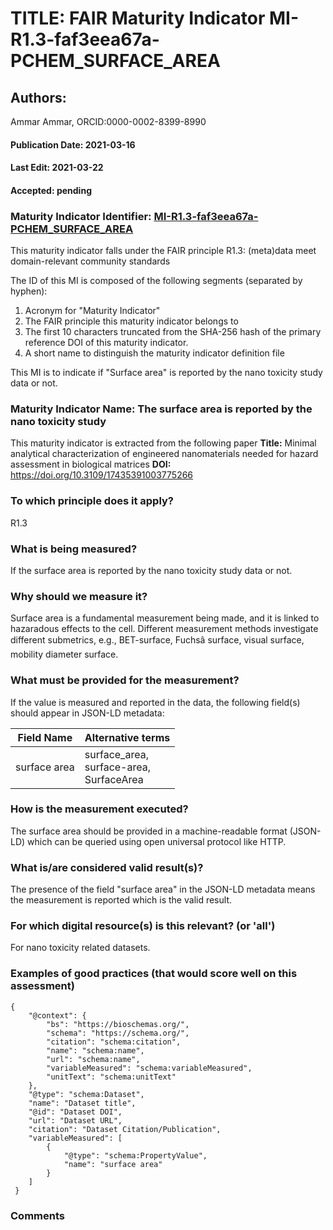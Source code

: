 # TITLE: FAIR Maturity Indicator MI-R1.3-faf3eea67a-PCHEM_SURFACE_AREA

## Authors: 
Ammar Ammar, ORCID:0000-0002-8399-8990

#### Publication Date: 2021-03-16
#### Last Edit: 2021-03-22
#### Accepted: pending

### Maturity Indicator Identifier: [MI-R1.3-faf3eea67a-PCHEM_SURFACE_AREA](https://w3id.org/fair/maturity_indicator/terms/Gen2/MI-R1.3-faf3eea67a-PCHEM_SURFACE_AREA)

This maturity indicator falls under the FAIR principle R1.3:
(meta)data meet domain-relevant community standards

The ID of this MI is composed of the following segments (separated by hyphen):
1. Acronym for "Maturity Indicator"
1. The FAIR principle this maturity indicator belongs to
1. The first 10 characters truncated from the SHA-256 hash of the primary reference DOI of this maturity indicator.
1. A short name to distinguish the maturity indicator definition file

This MI is to indicate if "Surface area" is reported by the nano toxicity study data or not.

### Maturity Indicator Name:  The surface area is reported by the nano toxicity study

This maturity indicator is extracted from the following paper 
**Title:** Minimal analytical characterization of engineered nanomaterials needed for hazard assessment in biological matrices
**DOI:** https://doi.org/10.3109/17435391003775266

### To which principle does it apply?  
R1.3

### What is being measured?
If the surface area is reported by the nano toxicity study data or not.

### Why should we measure it?
Surface area is a fundamental measurement being made,
and it is linked to hazaradous effects to the cell. Different measurement methods investigate different
submetrics, e.g., BET-surface, Fuchsâ surface, visual surface, mobility diameter surface.

### What must be provided for the measurement?
If the value is measured and reported in the data, the following field(s) should appear in JSON-LD metadata: 

| Field Name         | Alternative terms                                             |
| ------------------ | ------------------------------------------------------------- |
| surface area       | surface_area,<br>surface-area,<br>SurfaceArea  |

### How is the measurement executed?
The surface area should be provided in a machine-readable format (JSON-LD) which can be queried using open universal protocol like HTTP.

### What is/are considered valid result(s)?
The presence of the field "surface area" in the JSON-LD metadata means the measurement is reported which is the valid result.

### For which digital resource(s) is this relevant? (or 'all')
For nano toxicity related datasets.  

### Examples of good practices (that would score well on this assessment)
```{json}
{
 	"@context": {
 		"bs": "https://bioschemas.org/",
 		"schema": "https://schema.org/",
 		"citation": "schema:citation",
 		"name": "schema:name",
 		"url": "schema:name",
 		"variableMeasured": "schema:variableMeasured",
 		"unitText": "schema:unitText"
 	},
 	"@type": "schema:Dataset",
 	"name": "Dataset title",
 	"@id": "Dataset DOI",
 	"url": "Dataset URL",
 	"citation": "Dataset Citation/Publication",
 	"variableMeasured": [
 		{
 			"@type": "schema:PropertyValue",
 			"name": "surface area"
 		}
 	]
 }
```

### Comments

